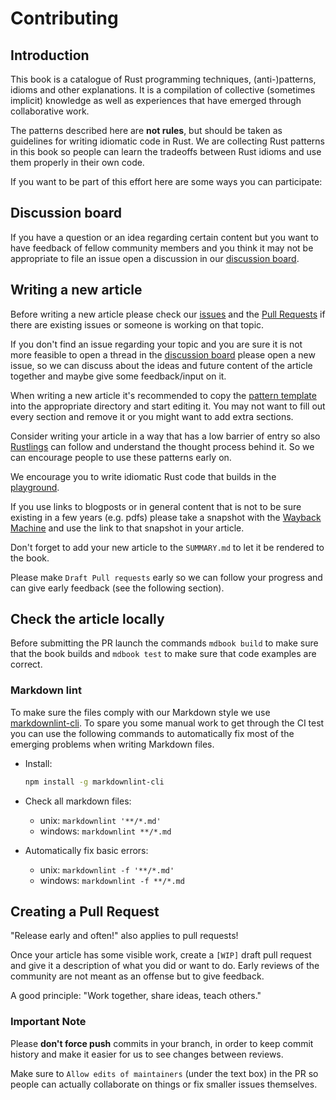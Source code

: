 # Contributing

## Introduction

This book is a catalogue of Rust programming techniques, (anti-)patterns, idioms and other explanations.
It is a compilation of collective (sometimes implicit) knowledge as well as experiences that have emerged through collaborative work.

The patterns described here are __not rules__, but should be taken as guidelines for writing idiomatic code in Rust.
We are collecting Rust patterns in this book so people can learn the tradeoffs between Rust idioms and use them properly in their own code.

If you want to be part of this effort here are some ways you can participate:

## Discussion board

If you have a question or an idea regarding certain content but you want to have feedback of fellow community members
and you think it may not be appropriate to file an issue open a discussion in our [discussion board](https://github.com/rust-unofficial/patterns/discussions).

## Writing a new article

Before writing a new article please check our [issues](https://github.com/rust-unofficial/patterns/issues) and
the [Pull Requests](https://github.com/rust-unofficial/patterns/pulls) if there are existing issues or someone
is working on that topic.

If you don't find an issue regarding your topic and you are sure it is not more feasible to open a thread in the [discussion board](https://github.com/rust-unofficial/patterns/discussions)
please open a new issue, so we can discuss about the ideas and future content of the article together and maybe
give some feedback/input on it.

When writing a new article it's recommended to copy the [pattern template](https://github.com/rust-unofficial/patterns/blob/master/template.md) into the
appropriate directory and start editing it. You may not want to fill out every section and remove it or you might want to add extra sections.

Consider writing your article in a way that has a low barrier of entry so also [Rustlings](https://github.com/rust-lang/rustlings) can follow
and understand the thought process behind it. So we can encourage people to use these patterns early on.

We encourage you to write idiomatic Rust code that builds in the [playground](https://play.rust-lang.org/).

If you use links to blogposts or in general content that is not to be sure existing in a few years (e.g. pdfs) please take a snapshot
with the [Wayback Machine](https://web.archive.org/) and use the link to that snapshot in your article.

Don't forget to add your new article to the `SUMMARY.md` to let it be rendered to the book.

Please make `Draft Pull requests` early so we can follow your progress and can give early feedback (see the following section).

## Check the article locally

Before submitting the PR launch the commands `mdbook build` to make sure that the book builds and `mdbook test` to make sure that
code examples are correct.

### Markdown lint

To make sure the files comply with our Markdown style we use [markdownlint-cli](https://github.com/igorshubovych/markdownlint-cli). To spare you some manual work to get through the CI test you can use the following commands to automatically fix most of the emerging problems when writing Markdown files.

- Install:

  ```sh
  npm install -g markdownlint-cli
  ```

- Check all markdown files:
  - unix: `markdownlint '**/*.md'`
  - windows: `markdownlint **/*.md`

- Automatically fix basic errors:
  - unix: `markdownlint -f '**/*.md'`
  - windows: `markdownlint -f **/*.md`

## Creating a Pull Request

"Release early and often!" also applies to pull requests!

Once your article has some visible work, create a `[WIP]` draft pull request and give it a description of what you did or want to do.
Early reviews of the community are not meant as an offense but to give feedback.

A good principle: "Work together, share ideas, teach others."

### Important Note

Please **don't force push** commits in your branch, in order to keep commit history and make it easier for us to see changes between reviews.

Make sure to `Allow edits of maintainers` (under the text box) in the PR so people can actually collaborate on things or fix smaller issues themselves.
